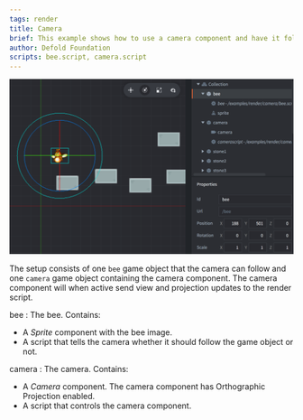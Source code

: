 ```yaml
---
tags: render
title: Camera
brief: This example shows how to use a camera component and have it follow a game object. Click to toggle between following the game object and staying stationary.
author: Defold Foundation
scripts: bee.script, camera.script
---
```


![camera](camera.png)

The setup consists of one `bee` game object that the camera can follow and one `camera` game object containing the camera component. The camera component will when active send view and projection updates to the render script.

bee
: The bee. Contains:
  - A *Sprite* component with the bee image.
  - A script that tells the camera whether it should follow the game object or not.

camera
: The camera. Contains:
  - A *Camera* component. The camera component has Orthographic Projection enabled.
  - A script that controls the camera component.
